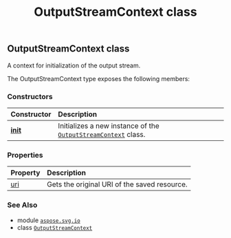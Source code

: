 ﻿---
title: OutputStreamContext class
second_title: Aspose.SVG for Python via .NET API References
description: 
type: docs
weight: 90
url: /python-net/aspose.svg.io/outputstreamcontext/
is_root: false
---

## OutputStreamContext class

A context for initialization of the output stream.



The OutputStreamContext type exposes the following members:

### Constructors
| Constructor | Description |
| :- | :- |
| [__init__](/svg/python-net/aspose.svg.io/outputstreamcontext/__init__/#str) | Initializes a new instance of the [`OutputStreamContext`](/svg/python-net/aspose.svg.io/outputstreamcontext) class. |


### Properties
| Property | Description |
| :- | :- |
| [uri](/svg/python-net/aspose.svg.io/outputstreamcontext/uri) | Gets the original URI of the saved resource. |



### See Also
* module [`aspose.svg.io`](..)
* class [`OutputStreamContext`](/svg/python-net/aspose.svg.io/outputstreamcontext)
